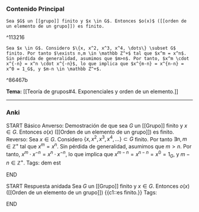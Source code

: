 ### Contenido Principal

```ad-proposition
Sea $G$ un [[grupo]] finito y $x \in G$. Entonces $o(x)$ ([[orden de un elemento de un grupo]]) es finito.
```

^113216

```ad-proof
Sea $x \in G$. Considero $\{x, x^2, x^3, x^4, \dots\} \subset G$ finito. Por tanto $\exists n,m \in \mathbb Z^+$ tal que $x^m = x^n$. Sin pérdida de generalidad, asumimos que $m>n$. Por tanto, $x^m \cdot x^{-n} = x^n \cdot x^{-n}$, lo que implica que $x^{m-n} = x^{n-n} = x^0 = 1_G$, y $m-n \in \mathbb Z^+$.
```

^86467b

**Tema:** [[Teoría de grupos#4. Exponenciales y orden de un elemento.]]

---
### Anki

START
Básico
Anverso: Demostración de que sea $G$ un [[Grupo]] finito y $x \in G$. Entonces $o(x)$ ([[Orden de un elemento de un grupo]]) es finito.
Reverso: Sea $x \in G$. Considero $\{x, x^2, x^3, x^4, \dots\} \subset G$ finito. Por tanto $\exists n,m \in \mathbb Z^+$ tal que $x^m = x^n$. Sin pérdida de generalidad, asumimos que $m>n$. Por tanto, $x^m \cdot x^{-n} = x^n \cdot x^{-n}$, lo que implica que $x^{m-n} = x^{n-n} = x^0 = 1_G$, y $m-n \in \mathbb Z^+$.
Tags: dem est
<!--ID: 1727083427923-->
END

START
Respuesta anidada
Sea $G$ un [[Grupo]] finito y $x \in G$. Entonces $o(x)$ ([[Orden de un elemento de un grupo]]) {{c1::es finito.}}
Tags:
<!--ID: 1727083427925-->
END